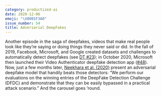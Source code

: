 ```yaml
---
category: productized-ai
date: 2020-12-06
emoji: "\U0001F3A0"
issue_number: 54
title: Adversarial DeepFakes
---
```


Another episode in the saga of deepfakes, videos that make real people look like they’re saying or doing things they never said or did.
In the fall of 2019, Facebook, Microsoft, and Google created datasets and challenges to automatically detect deepfakes (see [DT #23](https://dynamicallytyped.com/issues/23-robotic-raspberry-and-lettuce-pickers-2-5-billion-objects-in-pinterest-lens-and-an-analysis-of-the-ai-reproducibility-crisis-199555?utm_campaign=Dynamically%20Typed&utm_medium=email&utm_source=Revue%20newsletter)); in October 2020, Microsoft then launched their Video Authenticator deepfake detection app ([#48](https://dynamicallytyped.com/issues/23-robotic-raspberry-and-lettuce-pickers-2-5-billion-objects-in-pinterest-lens-and-an-analysis-of-the-ai-reproducibility-crisis-199555?utm_campaign=Dynamically%20Typed&utm_medium=email&utm_source=Revue%20newsletter)).
Now, just a few months later, [Neekhara et al.
(2020)](https://arxiv.org/abs/2011.09957?utm_campaign=Dynamically%20Typed&utm_medium=email&utm_source=Revue%20newsletter) present an adversarial deepfake model that handily beats those detectors: “We perform our evaluations on the winning entries of the DeepFake Detection Challenge (DFDC) and demonstrate that they can be easily bypassed in a practical attack scenario.” And the carousel goes ‘round.